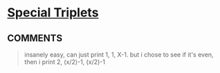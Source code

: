 # [Special Triplets](https://toph.co/p/special-triplets)

## __COMMENTS__

> insanely easy, can just print 1, 1, X-1. but i chose to see if it's even, then i print 2, (x/2)-1, (x/2)-1
